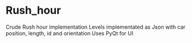 # Rush_hour
Crude Rush hour implementation
Levels implementated as Json with car position, length, id and orientation
Uses PyQt for UI
